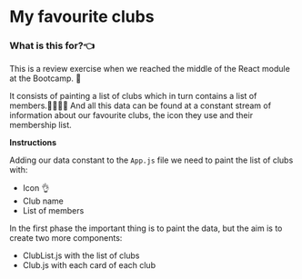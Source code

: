 # My favourite clubs

### What is this for?👈

This is a review exercise when we reached the middle of the React module at the Bootcamp. 🚀

It consists of painting a list of clubs which in turn contains a list of members.👨‍👨‍👧‍👦
And all this data can be found at a constant stream of information about our favourite clubs, the icon they use and their membership list.

**Instructions**

Adding our data constant to the `App.js` file we need to paint the list of clubs with:

- Icon 👌
- Club name
- List of members

In the first phase the important thing is to paint the data, but the aim is to create two more components:

- ClubList.js with the list of clubs
- Club.js with each card of each club
